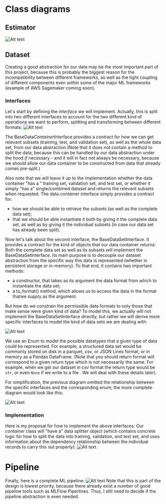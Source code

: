 # Class diagrams

## Estimator
![Alt text](http://www.plantuml.com/plantuml/png/lLDTIyCm57tlhxZC1pzmWxqM7uPR5HzMP0CHH2Hcjnf8cv5xzo1p_zsqMudjCYk8UydMctFFERad6H4BowjSHwSmmKmLYfKf83CMvj9Oj7S5eys4n4ZL_zexi8u0rkALs0h96w1o--myXeMI_EIgbv1f8_WvsaIHr888nkMgCYL5ARVb0vKlDUPOC0KLxYrAHGuUR-bSQOPIQEs_RuOlLQUlZAqXIWgsPldXgpk7tiyCtomI_ThBT9u4sThOgy_187ZOCB9j8zfF9I5MkM0J3AQnwTsUB0IB62PkzLskJ9L8l9Tq8yrCiJjRexIqM4RxVO3pXsbzpERq3bYgMJqLG6qdD2-lz7XxRGpnaTJIz4X2YLjPoHHvTmdCN_LsF8T7-9z2JHf_mnltv23APzo5JDDkK6YsNT8_0dl37bpq-zLlw-t4y2u8H4TNzHJtUaPOB5Qv_W80 "Estimator")


## Dataset
Creating a good abstraction for our data may be the most important part of this project, because this is probably the biggest reason for the incompatibility between different frameworks, as well as the tight coupling of different components even *within* some of the major ML frameworks (example of AWS Sagemaker coming soon).

### Interfaces
Let's start by defining the *interface* we will implement. Actually, this is split into two different interfaces to account for the two different kind of operations we want to perform, splitting and transforming between different formats:
![Alt text](http://www.plantuml.com/plantuml/png/ZPBHQeDG38RlprFaKZVm0KIaR6Emwps0P3Ps1uxdbEHtDslVVTfsTb1nlPAOp_p9Xni3AuO-EESZH3jkXPxOv8N1poc2VHHzcrlVZkYngbeLXjHrfwblRFWmWMNvGgzD_Ju8f37124p4Jj10sSTco-0iB-UyTy6SD9DYk0lyuk17pgVxvd88wzpHkJQmsQqDj-AdEXJ5xHTKafyyz19Xz4VrOlIIuovfpyZEZ-l6hwVwx1NfF-fokY4fx-INFhtVYvgtgJWwjtPWKHpgnQrB6aoCiYdXuQAML31eDFBHmB4T-_XaN6KiJigTsqZSJZ_b3m00 "data_container_interfaces")

The BaseData*Container*Interface provides a contract for how we can get relevant subsets (training, test, and validation set), as well as the whole data set, from our data abstraction.(Note that it does not contain a method to split the data, because this can be handled by our data abstraction under the hood *if* necessary - and it will in fact not always be necessary, because we should allow our data container to be constructed from data that already comes pre-split.)

Also note that we will leave it up to the implementation whether the data container "has a " training set, validation set, and test set, or whether it simply "has a" single/combined dataset and returns the relevant subsets when requested. The data container interface simply provides a contract for:
- how we should be able to retrieve the subsets (as well as the complete data set);
- that we should be able instantiate it both by giving it the complete data set, as well as by giving it the individual subsets (in case our data set has already been split).

Now let's talk about the second interface, the BaseDataSetInterface. It provides a contract for the kind of objects that our data container returns: Both the complete data set as well as its subsets will implement the BaseDataSetInterface. Its main purpose is to decouple our dataset abstraction from the specific way this data is represented (whether in persistent storage or in-memory). To that end, it contains two important methods:
- a constructor, that takes as its argument the data format from which to instantiate the data set;
- a to_format() method, which allows us to access the data in the format thatwe supply as the argument.

But how do we constrain the permissible data formats to only those that make sense were given kind of data? To model this, we actually will not implement the BaseDataSetInterface directly, but rather we will derive more specific interfaces to model the kind of data sets we are dealing with:

![Alt text](http://www.plantuml.com/plantuml/png/dPJ1Rk8m48RlVeevWdRX0L0KaTqaAXMbBGczHXPCqaWaGVRaK1NUlPgK6e4oBVHasVw_yJ-_HfvQqeRQQgjKMHEQNAyH_ccBeIQT8CtSuRi2-EDvQuEQqFTpqrHPtfXAq-1pcJWkxlP31gYvGbGWPPOQemlyKdVdEpIsjBmvADLhojkFHf2GQTVK6jpmlRlyZi2gl9sAoosUQq-PIIQkYUqCbSEJfOSp8zpRhyquN3OaosLJ7DtDLXYI7tS2zrnVryAGM2Gb1oLE2MEkbVxXO8bIMBVLnQI3vy4W-biOn7e84GjylujXjGYZUBQ8GdKuads9olnJi7nUHQa2-9-yA83xv74nv_Cm2uCqY9V1G-HASrEtbU_AEPxx_DbGUdTSilaiIHc-38Cpw_FH9nHC2-AJG-7J69koUANnteSBV0AjHGk33UPbZHOCKcjgeBST3fMQOhtXZ_83 "dataset_interface_simplified")

We use an Enum to model the possible datatypes that a given type of data could be represented. For example, a structured data set would be commonly stored on disk in a parquet, csv, or JSON Lines format, or in memory as a Pandas DataFrame. (Note that you should return format will correspond to a given return type which is not necessarily the same. For example, when we get our dataset in csv format the return type would be `str`, or even `None` if we write to a file . We will deal with these details later).

For simplification, the previous diagram omitted the relationship between the specific interfaces and the corresponding enum; the more complete diagram would look like this:

![Alt text](http://www.plantuml.com/plantuml/png/bPJ1Re9048Rl-nHxrBJw08OGQO7KnjfMi5UoqO6I29ZTuT1KtxqkjKmq3A4NSNV_R_QVFvET6rGQws8lH5uYw5HjGJue0xv25G4ksirl8UMTusmrA0JNJNLL96cb2uMZty-ivS9cFRO0LWD46M1YiD8gWpzrity0RN9Z5oSXEaqvnyb4HgZhBTOQTlQyFUmZeCZ_JuNv7gwrb1bZOb1iXBBXzKjFLqRutWQP8PmtnCiPKnJTS2iDn5rE0hgEwxfZI0oWO8FYfyHYr4hdS5Y9453MnSsaIyUHe-0-qm3bM0PMuBfD39kL7uIBLU2BquMaMuVmRzxwVHF4vt-FqSVvzpbwNItjlf_uNko5Q-ybeDBKrC3oJRcMfypx3CLFbq-oN4InXM_3i9br-UWICgOPCJba7esfphDFd1vTUOFFP6t0oD4Eqhm48pLWhKk9NmSOy-D5vJejalS-b6_HjiDGLwtEeTpPT_m7 "dataset_interface")

### Implementation
Here is my proposal for how to implement the above interfaces: Our *container* class will "have a" data splitter object (which contains concrete logic for how to split the data into training, validation, and test set, and uses information about the dependency relationship between the individual records to carry this out properly):
![Alt text](http://www.plantuml.com/plantuml/png/nPH1Rzim38Nl-XL4JYs66DsEGHOKwr1Wv-nkS3RJ2P0bWwHtMVlV9qTTd47CaEtIInAJtxFUendVYoBhD0Jd77uJPUmKke0Yy0c5FgFYGugAFXB3JmVmRhljc51fjpjm6jf3uW7rfdnjJgB7u_NjBD1q1VH4seecnYVwJH_h8x5uAHTha35uLUBb5llNYdkn_Iz8iRy69T5sv3GcLf_Y1WuXeS97k6i-784V67oFS--lM7iqqsOIYrMOCoYZZrMHf09FfvpedA0O_n9x6Yb_HFqZOkb-zGFjYJs95IutMpyh_S4JotBJXp19vgWtL5tfsSBzYEenMBAKkFSHjJgo6ltsURs-cCkcxPmsRAUpMIkGkxmyf6-xzdcQzHznzNu5AKTPtJLD_bdbtC1t5413sJJFk_Dm6Ps416uwZC2a4yVRqvDNdhfSeVuLlc8GYyOOnpNeidSq-FzmOEXi5pPkENdquLzsOSRj8mtWnPqzZBAVLUWACKnRsBbnv-ufzlDx_XS0 "dataset_implementation")


# Pipeline
Finally, here is a complete ML pipeline:
![Alt text](http://www.plantuml.com/plantuml/png/XP91ImCn48Nl-ok6dbIeuBMd8kfDASLx6RFZDZIRX9afMCJ_RhAfeTlAzXJoyhsypPjTYYBhldUDSIW2Anl9MK_mtG3mtj_SBk0jU6f-cZ-2QSN1a4ZWWOfCiGWPVaB55yR-nF4iQdlK8_vfDNEleILNtAqrW-JZFJBZ8QbY0jDmNJexoGwYP-59kPB-5ObjJrxV6SsEYi-5hZuDe2FT94Kk4ijdhgcpedmefGmRuZDxdy7wi56yG-kFiLHscLjJ3An9Criokys7nI7-CQtbADzHnp5xcC7TV9xNyGGMi4K1_9-ipKzZuredqSis9_5nVPDeBQfYI_9j_ZD_0G00 "Pipeline")
Note that this is part of the design is lowest priority, because there already exist a number of good pipeline tools such as MLFlow Piperlines. Thus, I still need to decide if the pipeline abstraction is even needed.
